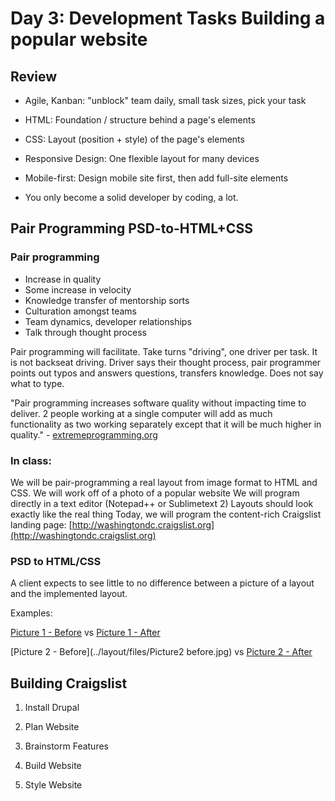 # Day 3: Development Tasks Building a popular website

## Review

- Agile, Kanban: "unblock" team daily, small task sizes, pick your task

- HTML: Foundation / structure behind a page's elements

- CSS: Layout (position + style) of the page's elements

- Responsive Design: One flexible layout for many devices

- Mobile-first: Design mobile site first, then add full-site elements

- You only become a solid developer by coding, a lot.

## Pair Programming PSD-to-HTML+CSS

### Pair programming

- Increase in quality
- Some increase in velocity
- Knowledge transfer of mentorship sorts
- Culturation amongst teams
- Team dynamics, developer relationships
- Talk through thought process

Pair programming will facilitate. Take turns "driving", one driver per task. 
It is not backseat driving. Driver says their thought process, pair programmer points out typos and answers questions, transfers knowledge. Does not say what to type. 

"Pair programming increases software quality without impacting time to deliver. 2 people working at a single computer will add as much functionality as two working separately except that it will be much higher in quality." 				- [extremeprogramming.org](extremeprogramming.org)

### In class:

We will be pair-programming a real layout from image format to HTML and CSS.
We will work off of a photo of a popular website
We will program directly in a text editor (Notepad++ or Sublimetext 2)
Layouts should look exactly like the real thing Today, we will program the content-rich Craigslist landing page: [http://washingtondc.craigslist.org](http://washingtondc.craigslist.org)

### PSD to HTML/CSS

A client expects to see little to no difference between a picture of a layout and the implemented layout.

Examples: 

[Picture 1 - Before](../layout/files/mobilelayout.jpg) vs [Picture 1 - After](../layout/files/mobilelayout.jpg)

[Picture 2 - Before](../layout/files/Picture2 before.jpg) vs [Picture 2 - After](../layout/files/fullsize-content.jpg)

## Building Craigslist

1. Install Drupal

2. Plan Website

3. Brainstorm Features

4. Build Website

5. Style Website

